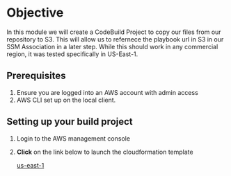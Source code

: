 # Objective
In this module we will create a CodeBuild Project to copy our files from our repository to S3. This will allow us to refernece the playbook url in S3 in our SSM Association in a later step. While this should work in any commercial region, it was tested specifically in US-East-1.

## Prerequisites

1. Ensure you are logged into an AWS account with admin access
2. AWS CLI set up on the local client.

## Setting up your build project

1. Login to the AWS management console
2. **Click** on the link below to launch the cloudformation template

    [us-east-1](https://console.aws.amazon.com/cloudformation/home?region=us-east-1#/stacks/new?stackName=reinforce-build&templateURL=https://aws-reinforce-demo-grc341.s3.amazonaws.com/templates/build.yml)